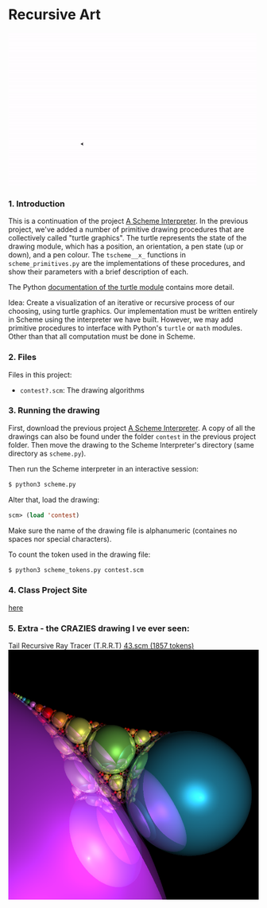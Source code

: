 # Recursive Art
![](https://github.com/timkchan/art/blob/master/gp.gif?raw=true)

### 1. Introduction
This is a continuation of the project [A Scheme Interpreter].
In the previous project, we've added a number of primitive drawing procedures that are collectively called "turtle graphics". The turtle represents the state of the drawing module, which has a position, an orientation, a pen state (up or down), and a pen colour. The `tscheme__x_` functions in `scheme_primitives.py` are the implementations of these procedures, and show their parameters with a brief description of each.

The Python [documentation of the turtle module] contains more detail.

Idea: Create a visualization of an iterative or recursive process of our choosing, using turtle graphics. Our implementation must be written entirely in Scheme using the interpreter we have built. However, we may add primitive procedures to interface with Python's `turtle` or `math` modules. Other than that all computation must be done in Scheme.

### 2. Files

Files in this project:

* `contest?.scm`: The drawing algorithms

### 3. Running the drawing

First, download the previous project [A Scheme Interpreter]. A copy of all the drawings can also be found under the folder `contest` in the previous project folder. Then move the drawing to the Scheme Interpreter's directory (same directory as `scheme.py`).

Then run the Scheme interpreter in an interactive session:
```sh
$ python3 scheme.py
```

Alter that, load the drawing:
```lisp
scm> (load 'contest)
```

Make sure the name of the drawing file is alphanumeric (containes no spaces nor special characters).

To count the token used in the drawing file:
```sh
$ python3 scheme_tokens.py contest.scm
```


### 4. Class Project Site
[here]

### 5. Extra - the CRAZIES drawing I ve ever seen:


Tail Recursive Ray Tracer (T.R.R.T) [43.scm (1857 tokens)]
![](https://github.com/timkchan/art/blob/master/43.png?raw=true)

[here]: <http://61a-su15-website.github.io/proj/scheme_contest/>
[A Scheme Interpreter]: <https://github.com/timkchan/scheme>
[documentation of the turtle module]: <https://docs.python.org/release/3.2/library/turtle.html>
[43.scm (1857 tokens)]: <http://inst.eecs.berkeley.edu/~cs61a/fa13/proj/scheme_contest_gallery/43.scm>